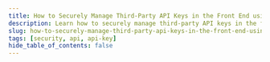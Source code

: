 ```yaml
---
title: How to Securely Manage Third-Party API Keys in the Front End using Gateweaver
description: Learn how to securely manage third-party API keys in the front end using Gateweaver.
slug: how-to-securely-manage-third-party-api-keys-in-the-front-end-using-gateweaver
tags: [security, api, api-key]
hide_table_of_contents: false
---
```

